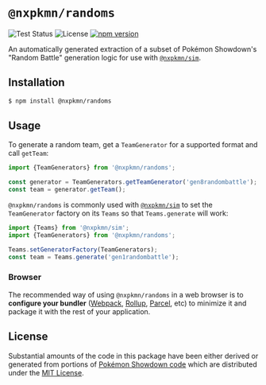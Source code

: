 # `@nxpkmn/randoms`

![Test Status](https://github.com/pkmn/ps/workflows/Tests/badge.svg)
![License](https://img.shields.io/badge/License-MIT-blue.svg)
[![npm version](https://img.shields.io/npm/v/@nxpkmn/randoms.svg)](https://www.npmjs.com/package/@nxpkmn/randoms)

An automatically generated extraction of a subset of Pokémon Showdown's "Random Battle" generation
logic for use with [`@nxpkmn/sim`](../sim).

## Installation

```sh
$ npm install @nxpkmn/randoms
```

## Usage

To generate a random team, get a `TeamGenerator` for a supported format and call `getTeam`:

```ts
import {TeamGenerators} from '@nxpkmn/randoms';

const generator = TeamGenerators.getTeamGenerator('gen8randombattle');
const team = generator.getTeam();
```

`@nxpkmn/randoms` is commonly used with [`@nxpkmn/sim`](../sim) to set the `TeamGenerator` factory on
its `Teams` so that `Teams.generate` will work:

```ts
import {Teams} from '@nxpkmn/sim';
import {TeamGenerators} from '@nxpkmn/randoms';

Teams.setGeneratorFactory(TeamGenerators);
const team = Teams.generate('gen1randombattle');
```

### Browser

The recommended way of using `@nxpkmn/randoms` in a web browser is to **configure your bundler**
([Webpack](https://webpack.js.org/), [Rollup](https://rollupjs.org/),
[Parcel](https://parceljs.org/), etc) to minimize it and package it with the rest of your
application.

## License

Substantial amounts of the code in this package have been either derived or generated from portions
of [Pokémon Showdown code](https://github.com/smogon/pokemon-showdown) which are distributed under
the [MIT License](LICENSE).
